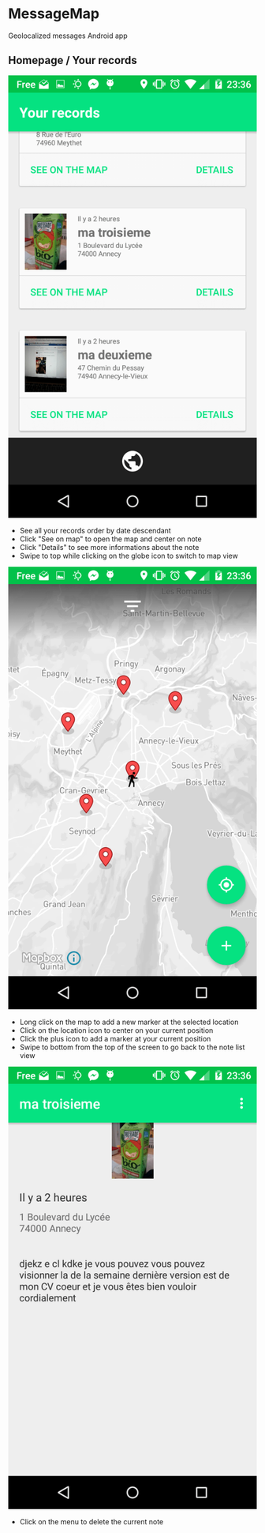 # MessageMap
Geolocalized messages Android app

## Homepage / Your records

![list](https://raw.githubusercontent.com/Thomeuxe/MessageMap/master/git_assets/list.png)

- See all your records order by date descendant
- Click "See on map" to open the map and center on note
- Click "Details" to see more informations about the note
- Swipe to top while clicking on the globe icon to switch to map view

![list](https://raw.githubusercontent.com/Thomeuxe/MessageMap/master/git_assets/map.png)

- Long click on the map to add a new marker at the selected location
- Click on the location icon to center on your current position
- Click the plus icon to add a marker at your current position
- Swipe to bottom from the top of the screen to go back to the note list view


![list](https://raw.githubusercontent.com/Thomeuxe/MessageMap/master/git_assets/single.png)

- Click on the menu to delete the current note
